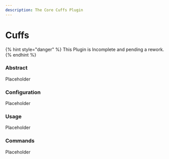 ```yaml
---
description: The Core Cuffs Plugin
---
```


# Cuffs

{% hint style="danger" %}
This Plugin is Incomplete and pending a rework.
{% endhint %}

### Abstract

Placeholder

### Configuration

Placeholder

### Usage

Placeholder

### Commands

Placeholder
